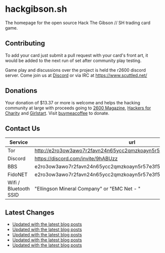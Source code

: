 # hackgibson.sh
The homepage for the open source Hack The Gibson // SH trading card game.


## Contributing

To add your card just submit a pull request with your card's front art, it would be added to the next run of set after community play testing.

Game play and discussions over the project is held the r2600 discord server. Come join us at [Discord](https://discord.com/invite/9hABUzz) or via IRC at https://www.scuttled.net/


## Donations

Your donation of $13.37 or more is welcome and helps the hacking community at large with proceeds going to [2600 Magazine](https://2600.com/), [Hackers for Charity](https://hackersforcharity.org) and [Girlstart](https://girlstart.org).  Visit [buymeacoffee](https://www.buymeacoffee.com/hackgibson.sh) to donate.


## Contact Us

Service | url
-|-
Tor | http://e2ro3ow3awo7r2favn24n65ycc2qmzkoayn5r57e3f56nvjwdcgg32ad.onion
Discord | https://discord.com/invite/9hABUzz
BBS | e2ro3ow3awo7r2favn24n65ycc2qmzkoayn5r57e3f56nvjwdcgg32ad.onion:23
FidoNET | e2ro3ow3awo7r2favn24n65ycc2qmzkoayn5r57e3f56nvjwdcgg32ad.onion:24554
Wifi / Bluetooth SSID | "Ellingson Mineral Company" or "EMC Net - <fidonet address>"

## Latest Changes
<!-- BLOG-POST-LIST:START -->
- [Updated with the latest blog posts](https://github.com/DFW2600/hackgibson.sh/commit/28ece892d2c7471932bc84abd6724db3499c26cc)
- [Updated with the latest blog posts](https://github.com/DFW2600/hackgibson.sh/commit/292e2dbb4fd9259b6f30f2198e0bd8e5eb5aace0)
- [Updated with the latest blog posts](https://github.com/DFW2600/hackgibson.sh/commit/23d36e0d30d83f1480ca3f84dc7a40dc43bb8a6e)
- [Updated with the latest blog posts](https://github.com/DFW2600/hackgibson.sh/commit/84305fc462b1a73c4691e4e7fc843d79e3444468)
- [Updated with the latest blog posts](https://github.com/DFW2600/hackgibson.sh/commit/db9ebb54a66fa2350555ed4c5c7e07f98db2172a)
<!-- BLOG-POST-LIST:END -->
